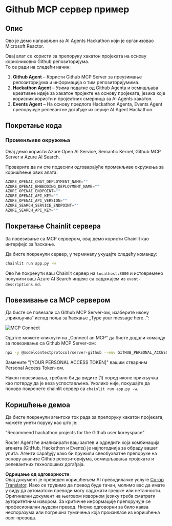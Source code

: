 <!--
CO_OP_TRANSLATOR_METADATA:
{
  "original_hash": "9bf0395cbc541ce8db2a9699c8678dfc",
  "translation_date": "2025-07-12T14:24:56+00:00",
  "source_file": "11-mcp/code_samples/github-mcp/README.md",
  "language_code": "sr"
}
-->
# Github MCP сервер пример

## Опис

Ово је демо направљен за AI Agents Hackathon који је организовао Microsoft Reactor.

Овај алат се користи за препоруку хакатон пројеката на основу корисникових Github репозиторијума.  
То се ради на следећи начин:

1. **Github Agent** – Користи Github MCP Server за преузимање репозиторијума и информација о тим репозиторијумима.  
2. **Hackathon Agent** – Узима податке од Github Agenta и осмишљава креативне идеје за хакатон пројекте на основу пројеката, језика које корисник користи и пројектних смерница за AI Agents хакатон.  
3. **Events Agent** – На основу предлога Hackathon Agenta, Events Agent препоручује релевантне догађаје из серије AI Agent Hackathon.

## Покретање кода

### Променљиве окружења

Овај демо користи Azure Open AI Service, Semantic Kernel, Github MCP Server и Azure AI Search.

Проверите да ли сте подесили одговарајуће променљиве окружења за коришћење ових алата:

```python
AZURE_OPENAI_CHAT_DEPLOYMENT_NAME=""
AZURE_OPENAI_EMBEDDING_DEPLOYMENT_NAME=""
AZURE_OPENAI_ENDPOINT=""
AZURE_OPENAI_API_KEY=""
AZURE_OPENAI_API_VERSION=""
AZURE_SEARCH_SERVICE_ENDPOINT=""
AZURE_SEARCH_API_KEY=""
```

## Покретање Chainlit сервера

За повезивање са MCP сервером, овај демо користи Chainlit као интерфејс за ћаскање.

Да бисте покренули сервер, у терминалу укуцајте следећу команду:

```bash
chainlit run app.py -w
```

Ово ће покренути ваш Chainlit сервер на `localhost:8000` и истовремено попунити ваш Azure AI Search индекс са садржајем из `event-descriptions.md`.

## Повезивање са MCP сервером

Да бисте се повезали са Github MCP Server-ом, изаберите икону „прикључка“ испод поља за ћаскање „Type your message here..“:

![MCP Connect](../../../../../translated_images/mcp-chainlit-1.9154745f51c1f0437829df7624bff2f6268272f964f260fae8c7134d54e00f50.sr.png)

Одатле можете кликнути на „Connect an MCP“ да бисте додали команду за повезивање са Github MCP Server-ом:

```bash
npx -y @modelcontextprotocol/server-github --env GITHUB_PERSONAL_ACCESS_TOKEN=[YOUR PERSONAL ACCESS TOKEN]
```

Замените "[YOUR PERSONAL ACCESS TOKEN]" вашим стварним Personal Access Token-ом.

Након повезивања, требало би да видите (1) поред иконе прикључка као потврду да је веза успостављена. Уколико није, покушајте да поново покренете chainlit сервер са `chainlit run app.py -w`.

## Коришћење демоа

Да бисте покренули агентски ток рада за препоруку хакатон пројеката, можете унети поруку као што је:

"Recommend hackathon projects for the Github user koreyspace"

Router Agent ће анализирати ваш захтев и одредити која комбинација агената (GitHub, Hackathon и Events) је најпогоднија за обраду вашег упита. Агенти сарађују како би пружили свеобухватне препоруке на основу анализе Github репозиторијума, осмишљавања пројеката и релевантних технолошких догађаја.

**Одрицање од одговорности**:  
Овај документ је преведен коришћењем AI преводилачке услуге [Co-op Translator](https://github.com/Azure/co-op-translator). Иако се трудимо да превод буде тачан, молимо вас да имате у виду да аутоматски преводи могу садржати грешке или нетачности. Оригинални документ на његовом изворном језику треба сматрати ауторитетним извором. За критичне информације препоручује се професионални људски превод. Нисмо одговорни за било каква неспоразума или погрешна тумачења која произилазе из коришћења овог превода.